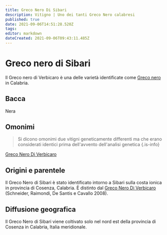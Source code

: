 ```yaml
---
title: Greco Nero Di Sibari
description: Vitigno | Uno dei tanti Greco Nero calabresi
published: true
date: 2021-09-06T14:51:28.520Z
tags: 
editor: markdown
dateCreated: 2021-09-06T09:43:11.485Z
---
```


# Greco nero di Sibari

Il Greco nero di Verbicaro è una delle varietà identificate come [Greco nero](/vitigni/Italia/bacca-nera/greco-nero) in Calabria.

## Bacca
Nera


## Omonimi
> Si dicono omonimi due vitigni geneticamente differenti ma che erano considerati identici prima dell'avvento dell'analisi genetica
{.is-info}

[Greco Nero Di Verbicaro](/vitigni/Italia/bacca-nera/greco-nero-di-verbicaro) 

## Origini e parentele
Il Greco Nero di Sibari è stato identificato intorno a Sibari sulla costa ionica in provincia di Cosenza, Calabria. È distinto dal [Greco Nero Di Verbicaro](/vitigni/Italia/bacca-nera/greco-nero-di-verbicaro) (Schneider, Raimondi, De Santis e Cavallo 2008).

## Diffusione geografica
Il Greco Nero di Sibari viene coltivato solo nel nord est della provincia di Cosenza in Calabria, Italia meridionale.